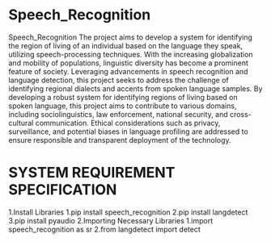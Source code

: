 # Speech_Recognition
Speech_Recognition
The project aims to develop a system for identifying the region of living of an individual based on the language they speak, utilizing speech-processing techniques. With the increasing globalization and mobility of populations, linguistic diversity has become a prominent feature of society. Leveraging advancements in speech recognition and language detection, this project seeks to address the challenge of identifying regional dialects and accents from spoken language samples.
By developing a robust system for identifying regions of living based on spoken language, this project aims to contribute to various domains, including sociolinguistics, law enforcement, national security, and cross-cultural communication. Ethical considerations such as privacy, surveillance, and potential biases in language profiling are addressed to ensure responsible and transparent deployment of the technology.

# SYSTEM REQUIREMENT SPECIFICATION
1.Install Libraries
  1.pip install speech_recognition
  2.pip install langdetect
  3.pip install pyaudio
2.Importing Necessary Libraries
  1.import speech_recognition as sr
  2.from langdetect import detect
